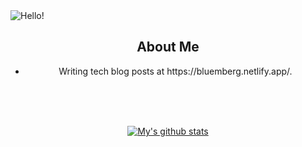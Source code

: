 <img src="https://raw.githubusercontent.com/nitchell/nitchell/master/header.png" alt="Hello!">

<center>
  <h2> About Me </h2>
  
  <ul>
    <li>Writing tech blog posts at https://bluemberg.netlify.app/. </li>
  </ul>
  
  <br>
  <br>
  <br>
  
  [![My's github stats](https://github-readme-stats.vercel.app/api?username=nitchell&count_private=true&show_icons=true&theme=dracula)](https://github.com/nitchell/github-readme-stats)
 </center>
